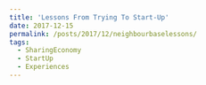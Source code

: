 ```yaml
---
title: 'Lessons From Trying To Start-Up'
date: 2017-12-15
permalink: /posts/2017/12/neighbourbaselessons/
tags:
  - SharingEconomy
  - StartUp
  - Experiences
---
```

